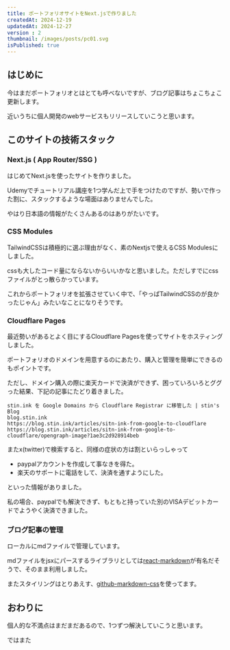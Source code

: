 ```yaml
---
title: ポートフォリオサイトをNext.jsで作りました
createdAt: 2024-12-19
updatedAt: 2024-12-27
version : 2
thumbnail: /images/posts/pc01.svg
isPublished: true
---
```

## はじめに
今はまだポートフォリオとはとても呼べないですが、ブログ記事はちょこちょこ更新します。

近いうちに個人開発のwebサービスもリリースしていこうと思います。

## このサイトの技術スタック
### Next.js ( App Router/SSG )
はじめてNext.jsを使ったサイトを作りました。

Udemyでチュートリアル講座を1つ学んだ上で手をつけたのですが、勢いで作った割に、スタックするような場面はありませんでした。

やはり日本語の情報がたくさんあるのはありがたいです。

### CSS Modules
TailwindCSSは積極的に選ぶ理由がなく、素のNextjsで使えるCSS Modulesにしました。

cssも大したコード量にならないからいいかなと思いました。ただしすでにcssファイルがとっ散らかっています。

これからポートフォリオを拡張させていく中で、「やっぱTailwindCSSのが良かったじゃん」みたいなことになりそうです。

### Cloudflare Pages
最近勢いがあるとよく目にするCloudflare Pagesを使ってサイトをホスティングしました。

ポートフォリオのドメインを用意するのにあたり、購入と管理を簡単にできるのもポイントです。

ただし、ドメイン購入の際に楽天カードで決済ができず、困っていろいろとググった結果、下記の記事にたどり着きました。

```Link
stin.ink を Google Domains から Cloudflare Registrar に移管した | stin's Blog
blog.stin.ink
https://blog.stin.ink/articles/sitn-ink-from-google-to-cloudflare
https://blog.stin.ink/articles/sitn-ink-from-google-to-cloudflare/opengraph-image?1ae3c2d928914beb
```

またx(twitter)で検索すると、同様の症状の方は割といらっしゃって
- paypalアカウントを作成して事なきを得た。
- 楽天のサポートに電話をして、決済を通すようにした。

といった情報がありました。

私の場合、paypalでも解決できず、もともと持っていた別のVISAデビットカードでようやく決済できました。

### ブログ記事の管理
ローカルにmdファイルで管理しています。

mdファイルをjsxにパースするライブラリとしては[react-markdown](https://github.com/remarkjs/react-markdown?tab=readme-ov-file)が有名だそうで、そのまま利用しました。

またスタイリングはとりあえす、[github-markdown-css](https://github.com/sindresorhus/github-markdown-css/tree/main?tab=readme-ov-file)を使ってます。

## おわりに
個人的な不満点はまだまだあるので、1つずつ解決していこうと思います。

ではまた